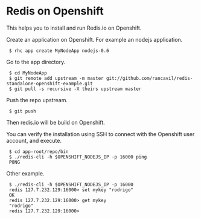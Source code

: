 Redis on Openshift
==================

This helps you to install and run Redis.io on Openshift.

Create an application on Openshift. For example an nodejs application.

     $ rhc app create MyNodeApp nodejs-0.6

Go to the app directory.

     $ cd MyNodeApp
     $ git remote add upstream -m master git://github.com/rancavil/redis-standalone-openshift-example.git
     $ git pull -s recursive -X theirs upstream master

Push the repo upstream.

     $ git push

Then redis.io will be build on Openshift.

You can verify the installation using SSH to connect with the Openshift user account, and  execute.

     $ cd app-root/repo/bin
     $ ./redis-cli -h $OPENSHIFT_NODEJS_IP -p 16000 ping
     PONG

Other example.

     $ ./redis-cli -h $OPENSHIFT_NODEJS_IP -p 16000
     redis 127.7.232.129:16000> set mykey "rodrigo"
     OK
     redis 127.7.232.129:16000> get mykey
     "rodrigo"
     redis 127.7.232.129:16000> 


